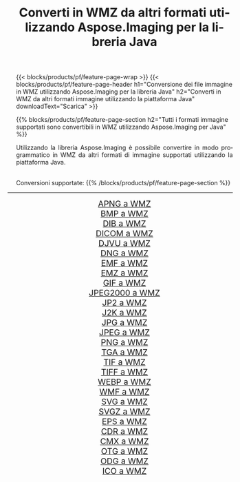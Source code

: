 ﻿---
title: Converti in WMZ da altri formati utilizzando Aspose.Imaging per la libreria Java 
weight: 3920
url: /it/java/conversion/to/wmz 
lang: it
langdirlevel: 2
locales: zh-hans,ja,it,ru,de,es,fr,nl,id,lt,pl,pt,vi,tr,ko,zh-hant,ar,hi,th,sv,cs,uk,he
description: Usando Aspose.Imaging puoi convertire in WMZ da altri formati usando Java
---

{{< blocks/products/pf/feature-page-wrap >}}
{{< blocks/products/pf/feature-page-header h1="Conversione dei file immagine in WMZ utilizzando Aspose.Imaging per la libreria Java" h2="Converti in WMZ da altri formati immagine utilizzando la piattaforma Java" downloadText="Scarica" >}}


{{% blocks/products/pf/feature-page-section  h2="Tutti i formati immagine supportati sono convertibili in WMZ utilizzando Aspose.Imaging per Java" %}}
<p align=justify>Utilizzando la libreria Aspose.Imaging è possibile convertire in modo programmatico in WMZ da altri formati di immagine supportati utilizzando la piattaforma Java.</p>
<br/>
Conversioni supportate:
{{% /blocks/products/pf/feature-page-section %}}
<div class="container-fluid productfamilypage bg-gray">
    <div class="convertypes bg-gray agp-content section">
        <div class="container">
		<hr style="margin-left:-20px;"/>
		<div class="row other-converters" style="gap: 10px;font-size: 19px;text-align:center;">
		    <div class='col-md-2 other-converter remove-lp remove-rp'><a href="/imaging/it/java/conversion/apng-to-wmz" style="padding:15px;">APNG a WMZ</a></div>
<div class='col-md-2 other-converter remove-lp remove-rp'><a href="/imaging/it/java/conversion/bmp-to-wmz" style="padding:15px;">BMP a WMZ</a></div>
<div class='col-md-2 other-converter remove-lp remove-rp'><a href="/imaging/it/java/conversion/dib-to-wmz" style="padding:15px;">DIB a WMZ</a></div>
<div class='col-md-2 other-converter remove-lp remove-rp'><a href="/imaging/it/java/conversion/dicom-to-wmz" style="padding:15px;">DICOM a WMZ</a></div>
<div class='col-md-2 other-converter remove-lp remove-rp'><a href="/imaging/it/java/conversion/djvu-to-wmz" style="padding:15px;">DJVU a WMZ</a></div>
<div class='col-md-2 other-converter remove-lp remove-rp'><a href="/imaging/it/java/conversion/dng-to-wmz" style="padding:15px;">DNG a WMZ</a></div>
<div class='col-md-2 other-converter remove-lp remove-rp'><a href="/imaging/it/java/conversion/emf-to-wmz" style="padding:15px;">EMF a WMZ</a></div>
<div class='col-md-2 other-converter remove-lp remove-rp'><a href="/imaging/it/java/conversion/emz-to-wmz" style="padding:15px;">EMZ a WMZ</a></div>
<div class='col-md-2 other-converter remove-lp remove-rp'><a href="/imaging/it/java/conversion/gif-to-wmz" style="padding:15px;">GIF a WMZ</a></div>
<div class='col-md-2 other-converter remove-lp remove-rp'><a href="/imaging/it/java/conversion/jpeg2000-to-wmz" style="padding:15px;">JPEG2000 a WMZ</a></div>
<div class='col-md-2 other-converter remove-lp remove-rp'><a href="/imaging/it/java/conversion/jp2-to-wmz" style="padding:15px;">JP2 a WMZ</a></div>
<div class='col-md-2 other-converter remove-lp remove-rp'><a href="/imaging/it/java/conversion/j2k-to-wmz" style="padding:15px;">J2K a WMZ</a></div>
<div class='col-md-2 other-converter remove-lp remove-rp'><a href="/imaging/it/java/conversion/jpg-to-wmz" style="padding:15px;">JPG a WMZ</a></div>
<div class='col-md-2 other-converter remove-lp remove-rp'><a href="/imaging/it/java/conversion/jpeg-to-wmz" style="padding:15px;">JPEG a WMZ</a></div>
<div class='col-md-2 other-converter remove-lp remove-rp'><a href="/imaging/it/java/conversion/png-to-wmz" style="padding:15px;">PNG a WMZ</a></div>
<div class='col-md-2 other-converter remove-lp remove-rp'><a href="/imaging/it/java/conversion/tga-to-wmz" style="padding:15px;">TGA a WMZ</a></div>
<div class='col-md-2 other-converter remove-lp remove-rp'><a href="/imaging/it/java/conversion/tif-to-wmz" style="padding:15px;">TIF a WMZ</a></div>
<div class='col-md-2 other-converter remove-lp remove-rp'><a href="/imaging/it/java/conversion/tiff-to-wmz" style="padding:15px;">TIFF a WMZ</a></div>
<div class='col-md-2 other-converter remove-lp remove-rp'><a href="/imaging/it/java/conversion/webp-to-wmz" style="padding:15px;">WEBP a WMZ</a></div>
<div class='col-md-2 other-converter remove-lp remove-rp'><a href="/imaging/it/java/conversion/wmf-to-wmz" style="padding:15px;">WMF a WMZ</a></div>
<div class='col-md-2 other-converter remove-lp remove-rp'><a href="/imaging/it/java/conversion/svg-to-wmz" style="padding:15px;">SVG a WMZ</a></div>
<div class='col-md-2 other-converter remove-lp remove-rp'><a href="/imaging/it/java/conversion/svgz-to-wmz" style="padding:15px;">SVGZ a WMZ</a></div>
<div class='col-md-2 other-converter remove-lp remove-rp'><a href="/imaging/it/java/conversion/eps-to-wmz" style="padding:15px;">EPS a WMZ</a></div>
<div class='col-md-2 other-converter remove-lp remove-rp'><a href="/imaging/it/java/conversion/cdr-to-wmz" style="padding:15px;">CDR a WMZ</a></div>
<div class='col-md-2 other-converter remove-lp remove-rp'><a href="/imaging/it/java/conversion/cmx-to-wmz" style="padding:15px;">CMX a WMZ</a></div>
<div class='col-md-2 other-converter remove-lp remove-rp'><a href="/imaging/it/java/conversion/otg-to-wmz" style="padding:15px;">OTG a WMZ</a></div>
<div class='col-md-2 other-converter remove-lp remove-rp'><a href="/imaging/it/java/conversion/odg-to-wmz" style="padding:15px;">ODG a WMZ</a></div>
<div class='col-md-2 other-converter remove-lp remove-rp'><a href="/imaging/it/java/conversion/ico-to-wmz" style="padding:15px;">ICO a WMZ</a></div>
                </div>
        </div>
    </div>
</div>
<br/>

